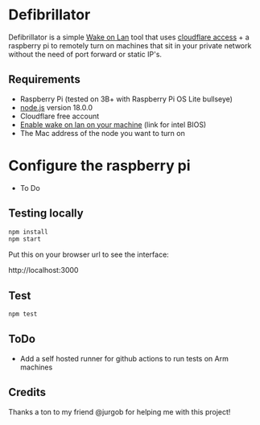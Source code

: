 # Defibrillator

Defibrillator is a simple [Wake on Lan](https://en.wikipedia.org/wiki/Wake-on-LAN) tool that uses [cloudflare access](https://www.cloudflare.com/products/zero-trust/access/) + a raspberry pi to remotely turn on machines that sit in your private network without the need of port forward or static IP's.

## Requirements

* Raspberry Pi (tested on 3B+ with Raspberry Pi OS Lite bullseye)
* [node.js](https://nodejs.org/en/) version 18.0.0
* Cloudflare free account
* [Enable wake on lan on your machine](https://www.intel.co.uk/content/www/uk/en/support/articles/000006002/boards-and-kits/desktop-boards.html) (link for intel BIOS)
* The Mac address of the node you want to turn on

# Configure the raspberry pi

* To Do

## Testing locally

```bash
npm install
npm start
```

Put this on your browser url to see the interface:

http://localhost:3000

## Test

```bash
npm test
```

## ToDo

* Add a self hosted runner for github actions to run tests on Arm machines

## Credits

Thanks a ton to my friend @jurgob for helping me with this project!
